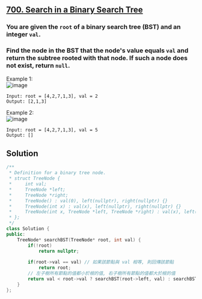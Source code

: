 ## [700. Search in a Binary Search Tree](https://leetcode.com/problems/search-in-a-binary-search-tree/)

### You are given the `root` of a binary search tree (BST) and an integer `val`.
### Find the node in the BST that the node's value equals `val` and return the subtree rooted with that node. If such a node does not exist, return `null`.


Example 1:  
![image](https://assets.leetcode.com/uploads/2021/01/12/tree1.jpg)  
```
Input: root = [4,2,7,1,3], val = 2
Output: [2,1,3]
```

Example 2:  
![image](https://assets.leetcode.com/uploads/2021/01/12/tree2.jpg)  
```
Input: root = [4,2,7,1,3], val = 5
Output: []
```


## Solution
```c++
/**
 * Definition for a binary tree node.
 * struct TreeNode {
 *     int val;
 *     TreeNode *left;
 *     TreeNode *right;
 *     TreeNode() : val(0), left(nullptr), right(nullptr) {}
 *     TreeNode(int x) : val(x), left(nullptr), right(nullptr) {}
 *     TreeNode(int x, TreeNode *left, TreeNode *right) : val(x), left(left), right(right) {}
 * };
 */
class Solution {
public:
    TreeNode* searchBST(TreeNode* root, int val) {
        if(!root)
            return nullptr;
        
        if(root->val == val) // 如果該節點與 val 相等, 則回傳該節點
            return root;
        // 左子樹所有節點的值都小於根的值, 右子樹所有節點的值都大於根的值
        return val < root->val ? searchBST(root->left, val) : searchBST(root->right, val); // 用遞歸來循環比大小決定要往左還是往右走
    }
};
```
